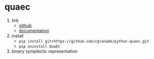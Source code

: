 # quaec

1. link
   * [github](https://github.com/cgranade/python-quaec)
   * [documentation](https://www.cgranade.com/python-quaec/#)
2. install
   * `pip install git+https://github.com/cgranade/python-quaec.git`
   * `pip uninstall QuaEC`
3. binary symplectic representation
